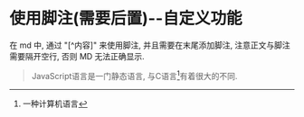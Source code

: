 # 使用脚注(需要后置)--自定义功能

在 md 中, 通过 "[^内容]" 来使用脚注, 并且需要在末尾添加脚注, 注意正文与脚注需要隔开空行, 否则 MD 无法正确显示.

> JavaScript语言是一门静态语言, 与C语言[^1]有着很大的不同.

[^1]:一种计算机语言
